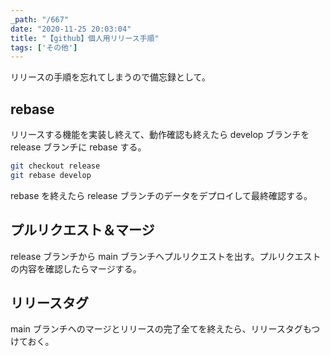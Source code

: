 ```yaml
---
_path: "/667"
date: "2020-11-25 20:03:04"
title: "【github】個人用リリース手順"
tags: ['その他']
---
```

リリースの手順を忘れてしまうので備忘録として。

## rebase

リリースする機能を実装し終えて、動作確認も終えたら develop ブランチを release ブランチに rebase する。

```sh
git checkout release
git rebase develop
```

rebase を終えたら release ブランチのデータをデプロイして最終確認する。

## プルリクエスト＆マージ

release ブランチから main ブランチへプルリクエストを出す。プルリクエストの内容を確認したらマージする。

## リリースタグ

main ブランチへのマージとリリースの完了全てを終えたら、リリースタグもつけておく。
